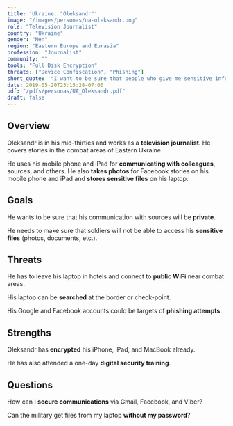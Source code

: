 ```yaml
---
title: 'Ukraine: "Oleksandr"'
image: "/images/personas/ua-oleksandr.png"
role: "Television Journalist"
country: "Ukraine"
gender: "Men"
region: "Eastern Europe and Eurasia"
profession: "Journalist"
community: ""
tools: "Full Disk Encryption"
threats: ["Device Confiscation", "Phishing"]
short_quote: '"I want to be sure that people who give me sensitive information anonymously will ramain anonymous.'
date: 2019-05-20T23:15:28-07:00
pdf: "/pdfs/personas/UA_Oleksandr.pdf"
draft: false
---
```


## Overview

Oleksandr is in his mid-thirties and works as a **television journalist**. He covers stories in the combat areas of Eastern Ukraine.

He uses his mobile phone and iPad for **communicating with colleagues**, sources, and others. He also **takes photos** for Facebook stories on his mobile phone and iPad and **stores sensitive files** on his laptop.


## Goals

He wants to be sure that his communication with sources will be **private**.

He needs to make sure that soldiers will not be able to access his **sensitive files** (photos, documents, etc.).


## Threats

He has to leave his laptop in hotels and connect to **public WiFi** near combat areas.

His laptop can be **searched** at the border or check-point.

His Google and Facebook accounts could be targets of **phishing attempts**.


## Strengths

Oleksandr has **encrypted** his iPhone, iPad, and MacBook already.

He has also attended a one-day **digital security training**.


## Questions

How can I **secure communications** via Gmail, Facebook, and Viber?

Can the military get files from my laptop **without my password**?
